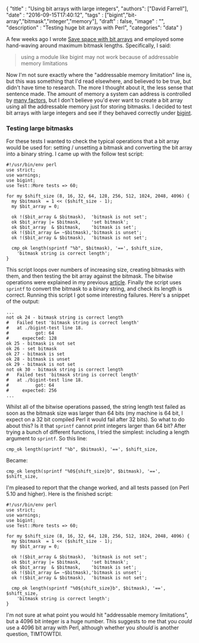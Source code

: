 
  {
    "title"  : "Using bit arrays with large integers",
    "authors": ["David Farrell"],
    "date"   : "2016-09-15T17:40:12",
    "tags"   : ["bigint","bit-array","bitmask","integer","memory"],
    "draft"  : false,
    "image"  : "",
    "description" : "Testing huge bit arrays with Perl",
    "categories": "data"
  }

A few weeks ago I wrote [Save space with bit arrays](http://perltricks.com/article/save-space-with-bit-arrays/) and employed some hand-waving around maximum bitmask lengths. Specifically, I said:

> using a module like bigint may not work because of addressable memory limitations
>

Now I'm not sure exactly where the "addressable memory limitation" line is, but this was something that I'd read elsewhere, and believed to be true, but didn't have time to research. The more I thought about it, the less sense that sentence made. The amount of memory a system can address is controlled by [many factors](https://superuser.com/questions/168114/how-much-memory-can-a-64bit-machine-address-at-a-time#168121), but I don't believe you'd ever want to create a bit array using all the addressable memory just for storing bitmasks. I decided to test bit arrays with large integers and see if they behaved correctly under [bigint](https://metacpan.org/pod/bigint).

### Testing large bitmasks

For these tests I wanted to check the typical operations that a bit array would be used for: setting / unsetting a bitmask and converting the bit array into a binary string. I came up with the follow test script:

``` prettyprint
#!/usr/bin/env perl
use strict;
use warnings;
use bigint;
use Test::More tests => 60;

for my $shift_size (8, 16, 32, 64, 128, 256, 512, 1024, 2048, 4096) {
  my $bitmask  = 1 << ($shift_size - 1);
  my $bit_array = 0;

  ok !($bit_array & $bitmask),  'bitmask is not set';
  ok $bit_array |= $bitmask,    'set bitmask';
  ok $bit_array  & $bitmask,    'bitmask is set';
  ok !($bit_array &= ~$bitmask),'bitmask is unset';
  ok !($bit_array & $bitmask),  'bitmask is not set';

  cmp_ok length(sprintf "%b", $bitmask), '==', $shift_size,
    'bitmask string is correct length';
}
```

This script loops over numbers of increasing size, creating bitmasks with them, and then testing the bit array against the bitmask. The bitwise operations were explained in my previous [article](http://perltricks.com/article/save-space-with-bit-arrays/). Finally the script uses `sprintf` to convert the bitmask to a binary string, and check its length is correct. Running this script I got some interesting failures. Here's a snippet of the output:

    ...
    not ok 24 - bitmask string is correct length
    #   Failed test 'bitmask string is correct length'
    #   at ./bigint-test line 18.
    #          got: 64
    #     expected: 128
    ok 25 - bitmask is not set
    ok 26 - set bitmask
    ok 27 - bitmask is set
    ok 28 - bitmask is unset
    ok 29 - bitmask is not set
    not ok 30 - bitmask string is correct length
    #   Failed test 'bitmask string is correct length'
    #   at ./bigint-test line 18.
    #          got: 64
    #     expected: 256
    ...

Whilst all of the bitwise operations passed, the string length test failed as soon as the bitmask size was larger than 64 bits (my machine is 64 bit, I expect on a 32 bit compiled Perl it would fail after 32 bits). So what to do about this? Is it that `sprintf` cannot print integers larger than 64 bit? After trying a bunch of different functions, I tried the simplest: including a length argument to `sprintf`. So this line:

``` prettyprint
cmp_ok length(sprintf "%b", $bitmask), '==', $shift_size,
```

Became:

``` prettyprint
cmp_ok length(sprintf "%0${shift_size}b", $bitmask), '==', $shift_size,
```

I'm pleased to report that the change worked, and all tests passed (on Perl 5.10 and higher). Here is the finished script:

``` prettyprint
#!/usr/bin/env perl
use strict;
use warnings;
use bigint;
use Test::More tests => 60;

for my $shift_size (8, 16, 32, 64, 128, 256, 512, 1024, 2048, 4096) {
  my $bitmask  = 1 << ($shift_size - 1);
  my $bit_array = 0;

  ok !($bit_array & $bitmask),  'bitmask is not set';
  ok $bit_array |= $bitmask,    'set bitmask';
  ok $bit_array  & $bitmask,    'bitmask is set';
  ok !($bit_array &= ~$bitmask),'bitmask is unset';
  ok !($bit_array & $bitmask),  'bitmask is not set';

  cmp_ok length(sprintf "%0${shift_size}b", $bitmask), '==', $shift_size,
    'bitmask string is correct length';
}
```

I'm not sure at what point you would hit "addressable memory limitations", but a 4096 bit integer is a huge number. This suggests to me that you *could* use a 4096 bit array with Perl, although whether you *should* is another question, TIMTOWTDI.
